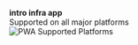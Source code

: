 **intro infra app**  
Supported on all major platforms  
![PWA Supported Platforms](https://img.shields.io/badge/PWA-Windows%20%7C%20macOS%20%7C%20Linux%20%7C%20Android%20%7C%20iOS%20%7C%20ChromeOS-blue?logo=googlechrome&logoColor=white)

